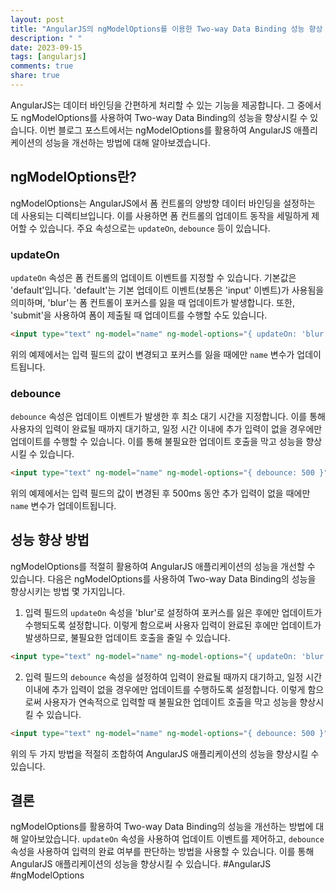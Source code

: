 ```yaml
---
layout: post
title: "AngularJS의 ngModelOptions를 이용한 Two-way Data Binding 성능 향상 방법"
description: " "
date: 2023-09-15
tags: [angularjs]
comments: true
share: true
---
```


AngularJS는 데이터 바인딩을 간편하게 처리할 수 있는 기능을 제공합니다. 그 중에서도 ngModelOptions를 사용하여 Two-way Data Binding의 성능을 향상시킬 수 있습니다. 이번 블로그 포스트에서는 ngModelOptions를 활용하여 AngularJS 애플리케이션의 성능을 개선하는 방법에 대해 알아보겠습니다.

## ngModelOptions란?

ngModelOptions는 AngularJS에서 폼 컨트롤의 양방향 데이터 바인딩을 설정하는 데 사용되는 디렉티브입니다. 이를 사용하면 폼 컨트롤의 업데이트 동작을 세밀하게 제어할 수 있습니다. 주요 속성으로는 `updateOn`, `debounce` 등이 있습니다.

### updateOn

`updateOn` 속성은 폼 컨트롤의 업데이트 이벤트를 지정할 수 있습니다. 기본값은 'default'입니다. 'default'는 기본 업데이트 이벤트(보통은 'input' 이벤트)가 사용됨을 의미하며, 'blur'는 폼 컨트롤이 포커스를 잃을 때 업데이트가 발생합니다. 또한, 'submit'을 사용하여 폼이 제출될 때 업데이트를 수행할 수도 있습니다.

```html
<input type="text" ng-model="name" ng-model-options="{ updateOn: 'blur' }">
```

위의 예제에서는 입력 필드의 값이 변경되고 포커스를 잃을 때에만 `name` 변수가 업데이트됩니다.

### debounce

`debounce` 속성은 업데이트 이벤트가 발생한 후 최소 대기 시간을 지정합니다. 이를 통해 사용자의 입력이 완료될 때까지 대기하고, 일정 시간 이내에 추가 입력이 없을 경우에만 업데이트를 수행할 수 있습니다. 이를 통해 불필요한 업데이트 호출을 막고 성능을 향상시킬 수 있습니다.

```html
<input type="text" ng-model="name" ng-model-options="{ debounce: 500 }">
```

위의 예제에서는 입력 필드의 값이 변경된 후 500ms 동안 추가 입력이 없을 때에만 `name` 변수가 업데이트됩니다.

## 성능 향상 방법

ngModelOptions를 적절히 활용하여 AngularJS 애플리케이션의 성능을 개선할 수 있습니다. 다음은 ngModelOptions를 사용하여 Two-way Data Binding의 성능을 향상시키는 방법 몇 가지입니다.

1. 입력 필드의 `updateOn` 속성을 'blur'로 설정하여 포커스를 잃은 후에만 업데이트가 수행되도록 설정합니다. 이렇게 함으로써 사용자 입력이 완료된 후에만 업데이트가 발생하므로, 불필요한 업데이트 호출을 줄일 수 있습니다.

```html
<input type="text" ng-model="name" ng-model-options="{ updateOn: 'blur' }">
```

2. 입력 필드의 `debounce` 속성을 설정하여 입력이 완료될 때까지 대기하고, 일정 시간 이내에 추가 입력이 없을 경우에만 업데이트를 수행하도록 설정합니다. 이렇게 함으로써 사용자가 연속적으로 입력할 때 불필요한 업데이트 호출을 막고 성능을 향상시킬 수 있습니다.

```html
<input type="text" ng-model="name" ng-model-options="{ debounce: 500 }">
```

위의 두 가지 방법을 적절히 조합하여 AngularJS 애플리케이션의 성능을 향상시킬 수 있습니다.

## 결론

ngModelOptions를 활용하여 Two-way Data Binding의 성능을 개선하는 방법에 대해 알아보았습니다. `updateOn` 속성을 사용하여 업데이트 이벤트를 제어하고, `debounce` 속성을 사용하여 입력의 완료 여부를 판단하는 방법을 사용할 수 있습니다. 이를 통해 AngularJS 애플리케이션의 성능을 향상시킬 수 있습니다. #AngularJS #ngModelOptions